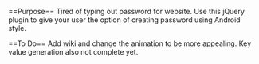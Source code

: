 ==Purpose==
Tired of typing out password for website. Use this jQuery plugin to give your user the option of creating password using Android style.

==To Do==
Add wiki and change the animation to be more appealing. Key value generation also not complete yet.

